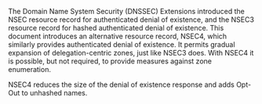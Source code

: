 The Domain Name System Security (DNSSEC) Extensions introduced the NSEC
resource record for authenticated denial of existence, and the NSEC3
resource record for hashed authenticated denial of existence.  This document
introduces an alternative resource record, NSEC4, which similarly provides 
authenticated denial of existence. It permits gradual expansion of
delegation-centric zones, just like NSEC3 does. 
With NSEC4 it is possible, but not required, to provide 
measures against zone enumeration.

NSEC4 reduces the size of the denial of existence response and
adds Opt-Out to unhashed names.
